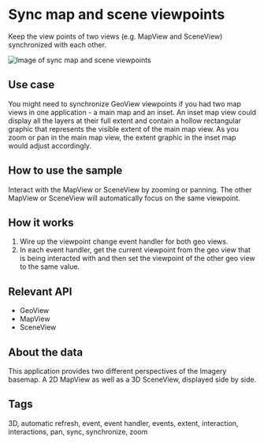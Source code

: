 # Sync map and scene viewpoints

Keep the view points of two views (e.g. MapView and SceneView) synchronized with each other.

![Image of sync map and scene viewpoints](sync-map-and-scene-viewpoints.png)

## Use case

You might need to synchronize GeoView viewpoints if you had two map views in one application - a main map and an inset. An inset map view could display all the layers at their full extent and contain a hollow rectangular graphic that represents the visible extent of the main map view. As you zoom or pan in the main map view, the extent graphic in the inset map would adjust accordingly.

## How to use the sample

Interact with the MapView or SceneView by zooming or panning. The other MapView or SceneView will automatically focus on the same viewpoint.

## How it works

1. Wire up the viewpoint change event handler for both geo views.
2. In each event handler, get the current viewpoint from the geo view that is being interacted with and then set the viewpoint of the other geo view to the same value.

## Relevant API

* GeoView
* MapView
* SceneView

## About the data

This application provides two different perspectives of the Imagery basemap. A 2D MapView as well as a 3D SceneView, displayed side by side.

## Tags

3D, automatic refresh, event, event handler, events, extent, interaction, interactions, pan, sync, synchronize, zoom